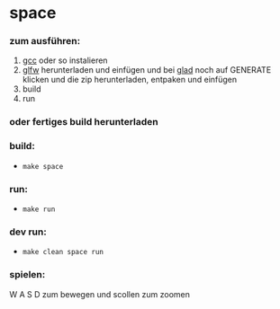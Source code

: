 # space
### zum ausführen:
1. [gcc](https://gcc.gnu.org/install/) oder so instalieren
2. [glfw](https://github.com/glfw/glfw/releases) herunterladen und einfügen und bei [glad](https://glad.dav1d.de/#language=c&specification=gl&api=gl%3D4.6&api=gles1%3Dnone&api=gles2%3Dnone&api=glsc2%3Dnone&profile=compatibility&loader=on) noch auf GENERATE klicken und die zip herunterladen, entpaken und einfügen
3. build
4. run
### oder fertiges build herunterladen
### build:
- `make space`
### run:
- `make run`
### dev run:
- `make clean space run`
### spielen:
W A S D zum bewegen und scollen zum zoomen
